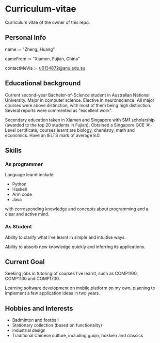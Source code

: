 # Curriculum-vitae
Curriculum vitae of the owner of this repo. 

## Personal Info
name := "Zheng, Huang"

cameFrom := "Xiamen, Fujian, China"

contactMeVia := <u6134872@anu.edu.au>

## Educational background
Current second-year Bachelor-of-Science student in Australian National University.
Major in computer science.
Elective in neuronscience.
All major courses were above distinction, with most of them being high distinction.
Several reports were commented as "excellent work".

Secondary education taken in Xiamen and Singapore with SM1 scholarship (awarded to the top 20 students in Fujian). 
Obtained a Singapore GCE 'A'-Level certificate, courses learnt are biology, chemistry, math and economics. 
Have an IELTS mark of average 8.0. 

## Skills
### As programmer
Language learnt include: 
- Python
- Haskell
- Arm code
- Java

with corresponding knowledge and concepts about programming 
and 
a clear and active mind.
### As Student
Ability to clarify what I've learnt in simple and intuitive ways.

Ability to absorb new knowledge quickly and inferring its applications. 

## Current Goal
Seeking jobs in tutoring of courses I've learnt, such as COMP1100, COMP1130 and COMP1730.

Learning software development on mobile platform on my own, planning to implement a few application ideas in two years.

## Hobbies and Interests
- Badminton and football
- Stationary collection (based on functionality)
- Industrial design
- Traditional Chinese culture, including guqin, hokkien and classics
